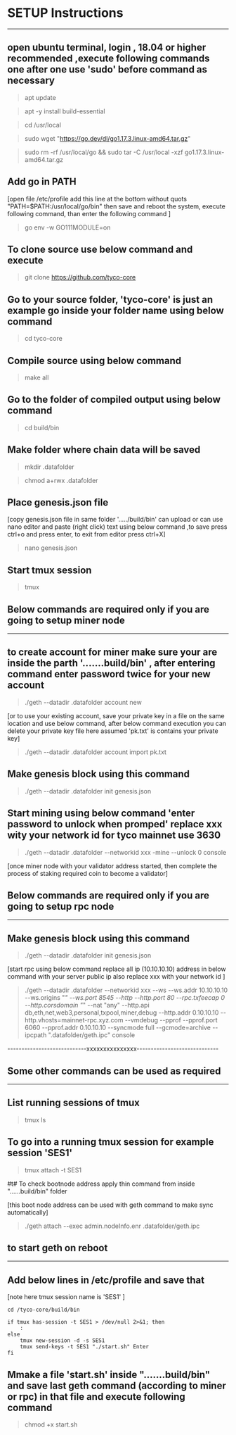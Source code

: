 # SETUP Instructions

__________________________

## open ubuntu terminal, login ,  18.04 or higher recommended ,execute following commands one after one use 'sudo' before command as necessary

>apt update

>apt -y install build-essential

>cd /usr/local

>sudo wget "https://go.dev/dl/go1.17.3.linux-amd64.tar.gz"

>sudo rm -rf /usr/local/go && sudo tar -C /usr/local -xzf go1.17.3.linux-amd64.tar.gz

## Add go in PATH 

[open file /etc/profile add this line at the bottom without quots "PATH=$PATH:/usr/local/go/bin" then save and reboot the system, execute following command, than enter the following command ]

>go env -w GO111MODULE=on

## To clone source use below command and execute

>git clone https://github.com/tyco-core

## Go to your source folder, 'tyco-core' is just an example go inside your folder name using below command

>cd tyco-core

## Compile source using below command

>make all

## Go to the folder of compiled output using below command 

>cd build/bin

## Make folder where chain data will be saved

>mkdir .datafolder

>chmod a+rwx .datafolder

## Place genesis.json file
[copy genesis.json file in same folder '...../build/bin' can upload or can use nano editor and paste (right click) text using below command ,to save press ctrl+o and press enter, to exit from editor press ctrl+X]

>nano genesis.json

## Start tmux session

>tmux

## Below commands are required only if you are going to setup miner node
______________________________________________________________________

## to create account for miner make sure your are inside the parth '.......build/bin' , after entering command enter password twice for your new account

>./geth --datadir .datafolder account new

[or to use your existing account, save your private key in a file on the same location and use below command, after below command execution you can delete your private key file here assumed 'pk.txt' is contains your private key]

>./geth --datadir .datafolder account import pk.txt

## Make genesis block using this command

>./geth --datadir .datafolder init genesis.json

## Start mining using below command 'enter password to unlock when promped' replace xxx wity your network id  for tyco mainnet use 3630   

>./geth --datadir .datafolder --networkid xxx  -mine --unlock 0 console

[once miner node with your validator address started, then complete the process of staking required coin to become a validator]




## Below commands are required only if you are going to setup rpc node
_____________________________________________________________________

## Make genesis block using this command

>./geth --datadir .datafolder init genesis.json

[start rpc using below command replace all ip (10.10.10.10) address in below command with your server public ip also replace xxx with your network id ]

>./geth --datadir .datafolder --networkid xxx --ws --ws.addr 10.10.10.10 --ws.origins "*" --ws.port 8545 --http --http.port 80 --rpc.txfeecap 0  --http.corsdomain "*" --nat "any" --http.api db,eth,net,web3,personal,txpool,miner,debug --http.addr 0.10.10.10 --http.vhosts=mainnet-rpc.xyz.com --vmdebug --pprof --pprof.port 6060 --pprof.addr 0.10.10.10 --syncmode full --gcmode=archive  --ipcpath ".datafolder/geth.ipc" console

----------------------------xxxxxxxxxxxxxxx-----------------------------




## Some other commands can be used as required
_____________________________________________
## List running sessions of tmux

> tmux ls

## To go into a running tmux session for example session 'SES1'

> tmux attach -t SES1

#t# To check bootnode address apply thin command from inside "......build/bin" folder

[this boot node address can be used with geth command to make sync automatically]

>./geth attach --exec admin.nodeInfo.enr .datafolder/geth.ipc




## to start geth on reboot
_________________________

## Add below lines in /etc/profile and save that 


[note here tmux session name is 'SES1' ] 

	cd /tyco-core/build/bin
	
	if tmux has-session -t SES1 > /dev/null 2>&1; then
        :
	else
		tmux new-session -d -s SES1 
		tmux send-keys -t SES1 "./start.sh" Enter
	fi


## Mmake a file 'start.sh' inside ".......build/bin" and save last geth command (according to miner or rpc) in that file and execute following command

>chmod +x start.sh






